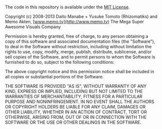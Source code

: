 The code in this repository is available under the [MIT License](https://secure.wikimedia.org/wikipedia/en/wiki/Mit_license).

Copyright (c) 2008-2013 Daito Manabe + Yusuke Tomoto (Rhizomatiks)
and Memo Akten, [www.memo.tv](http://www.memo.tv)
The Mega Super Awesome Visuals Company

Permission is hereby granted, free of charge, to any person obtaining a copy of this software and associated documentation files (the "Software"), to deal in the Software without restriction, including without limitation the rights to use, copy, modify, merge, publish, distribute, sublicense, and/or sell copies of the Software, and to permit persons to whom the Software is furnished to do so, subject to the following conditions:

The above copyright notice and this permission notice shall be included in all copies or substantial portions of the Software.

THE SOFTWARE IS PROVIDED "AS IS", WITHOUT WARRANTY OF ANY KIND, EXPRESS OR IMPLIED, INCLUDING BUT NOT LIMITED TO THE WARRANTIES OF MERCHANTABILITY, FITNESS FOR A PARTICULAR PURPOSE AND NONINFRINGEMENT. IN NO EVENT SHALL THE AUTHORS OR COPYRIGHT HOLDERS BE LIABLE FOR ANY CLAIM, DAMAGES OR OTHER LIABILITY, WHETHER IN AN ACTION OF CONTRACT, TORT OR OTHERWISE, ARISING FROM, OUT OF OR IN CONNECTION WITH THE SOFTWARE OR THE USE OR OTHER DEALINGS IN THE SOFTWARE.